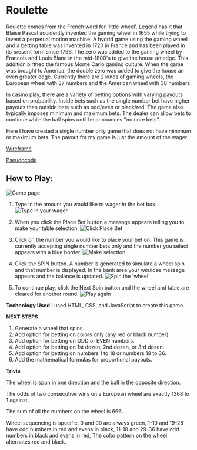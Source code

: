 # Roulette

Roulette comes from the French word for 'little wheel'. Legend has it that Blaise Pascal accidently invented the gaming wheel in 1655 while trying to invent a perpetual motion machine. A hydrid game using the gaming wheel and a betting table was invented in 1720 in France and has been played in its present form since 1796. The zero was added to the gaming wheel by Francois and Louis Blanc in the mid-1800's to give the house an edge. This addition birthed the famous Monte Carlo gaming culture. When the game was brought to America, the double zero was added to give the house an even greater edge. Currently there are 2 kinds of gaming wheels, the European wheel with 37 numbers and the American wheel with 38 numbers.

In casino play, there are a variety of betting options with varying payouts based on probability. Inside bets such as the single number bet have higher payouts than outside bets such as odd/even or black/red. The game also typically imposes minimum and maximum bets. The dealer can allow bets to continue while the ball spins until he announces "no nore bets".

Here I have created a single number only game that does not have minimum or maximum bets. The payout for my game is just the amount of the wager.

[Wireframe](https://wireframe.cc/pro/pp/3d912db8b264588)

[Pseudocode](https://docs.google.com/document/d/1SJwBhMl_dXjQCciWCenDWi_vRhLC5N65a3xe0IveJaM/edit?usp=sharing)


## **How to Play:**


![Game page](https://i.imgur.com/Ip8WHov.png)


1. Type in the amount you would like to wager in the bet box.
![Type in your wager](https://i.imgur.com/OSWulYJ.png)

2. When you click the Place Bet button a message appears telling you to make your table selection.
![Click Place Bet](https://i.imgur.com/wKLwk7B.png)

3. Click on the number you would like to place your bet on. This game is currently accepting single number bets only and the number you select appears with a blue border.
![Make selection](https://i.imgur.com/iZBbevW.png)

4. Click the SPIN button. A number is generated to simulate a wheel spin and that number is displayed. In the bank area your win/lose message appears and the balance is updated. 
![Spin the 'wheel'](https://i.imgur.com/JuAO8fF.png)

5. To continue play, click the Next Spin button and the wheel and table are cleared for another round.
![Play again](https://i.imgur.com/WQ1W5ke.png)


**Technology Used**
I used HTML, CSS, and JavaScript to create this game.


**NEXT STEPS**

1. Generate a wheel that spins.
2. Add option for betting on colors only (any red or black number).
3. Add option for betting on ODD or EVEN numbers.
4. Add option for betting on 1st dozen, 2nd dozen, or 3rd dozen.
5. Add option for betting on numbers 1 to 18 or numbers 19 to 36.
6. Add the mathematical formulas for proportional payouts.


**Trivia**

The wheel is spun in one direction and the ball in the opposite direction.

The odds of two consecutive wins on a European wheel are exactly 1368 to 1 against.

The sum of all the numbers on the wheel is 666.

Wheel sequencing is specific: 
    0 and 00 are always green,
    1-10 and 19-28 have odd numbers in red and evens in black,
    11-18 and 29-36 have odd numbers in black and evens in red,
    The color pattern on the wheel alternates red and black.